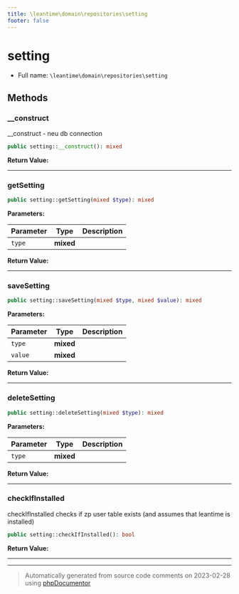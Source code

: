 ```yaml
---
title: \leantime\domain\repositories\setting
footer: false
---
```


# setting





* Full name: `\leantime\domain\repositories\setting`



## Methods

### __construct

__construct - neu db connection

```php
public setting::__construct(): mixed
```









**Return Value:**





---
### getSetting



```php
public setting::getSetting(mixed $type): mixed
```








**Parameters:**

| Parameter | Type | Description |
|-----------|------|-------------|
| `type` | **mixed** |  |


**Return Value:**





---
### saveSetting



```php
public setting::saveSetting(mixed $type, mixed $value): mixed
```








**Parameters:**

| Parameter | Type | Description |
|-----------|------|-------------|
| `type` | **mixed** |  |
| `value` | **mixed** |  |


**Return Value:**





---
### deleteSetting



```php
public setting::deleteSetting(mixed $type): mixed
```








**Parameters:**

| Parameter | Type | Description |
|-----------|------|-------------|
| `type` | **mixed** |  |


**Return Value:**





---
### checkIfInstalled

checkIfInstalled checks if zp user table exists (and assumes that leantime is installed)

```php
public setting::checkIfInstalled(): bool
```









**Return Value:**





---


---
> Automatically generated from source code comments on 2023-02-28 using [phpDocumentor](http://www.phpdoc.org/)
